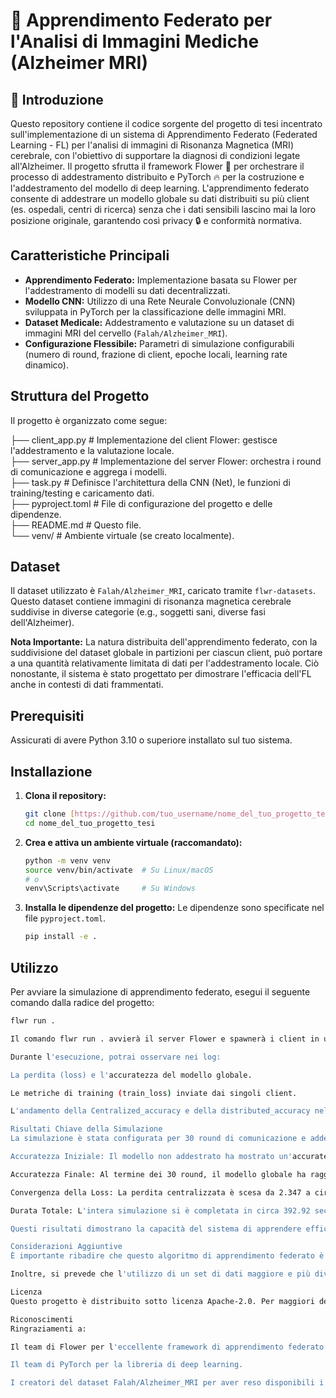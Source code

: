 # 🧠 Apprendimento Federato per l'Analisi di Immagini Mediche (Alzheimer MRI)

## 🌟 Introduzione 
Questo repository contiene il codice sorgente del progetto di tesi incentrato sull'implementazione di un sistema di Apprendimento Federato (Federated Learning - FL) per l'analisi di immagini di Risonanza Magnetica (MRI) cerebrale, con l'obiettivo di supportare la diagnosi di condizioni legate all'Alzheimer.  Il progetto sfrutta il framework Flower 🌸 per orchestrare il processo di addestramento distribuito e PyTorch 🔥 per la costruzione e l'addestramento del modello di deep learning.  L'apprendimento federato consente di addestrare un modello globale su dati distribuiti su più client (es. ospedali, centri di ricerca) senza che i dati sensibili lascino mai la loro posizione originale, garantendo così privacy 🔒 e conformità normativa.

## Caratteristiche Principali
* **Apprendimento Federato:** Implementazione basata su Flower per l'addestramento di modelli su dati decentralizzati.
* **Modello CNN:** Utilizzo di una Rete Neurale Convoluzionale (CNN) sviluppata in PyTorch per la classificazione delle immagini MRI.
* **Dataset Medicale:** Addestramento e valutazione su un dataset di immagini MRI del cervello (`Falah/Alzheimer_MRI`).
* **Configurazione Flessibile:** Parametri di simulazione configurabili (numero di round, frazione di client, epoche locali, learning rate dinamico).

## Struttura del Progetto

Il progetto è organizzato come segue:

├── client_app.py           # Implementazione del client Flower: gestisce l'addestramento e la valutazione locale.  
├── server_app.py           # Implementazione del server Flower: orchestra i round di comunicazione e aggrega i modelli.  
├── task.py                 # Definisce l'architettura della CNN (Net), le funzioni di training/testing e caricamento dati.  
├── pyproject.toml          # File di configurazione del progetto e delle dipendenze.  
├── README.md               # Questo file.  
└── venv/                   # Ambiente virtuale (se creato localmente).  

## Dataset

Il dataset utilizzato è `Falah/Alzheimer_MRI`, caricato tramite `flwr-datasets`. Questo dataset contiene immagini di risonanza magnetica cerebrale suddivise in diverse categorie (e.g., soggetti sani, diverse fasi dell'Alzheimer).

**Nota Importante:** La natura distribuita dell'apprendimento federato, con la suddivisione del dataset globale in partizioni per ciascun client, può portare a una quantità relativamente limitata di dati per l'addestramento locale. Ciò nonostante, il sistema è stato progettato per dimostrare l'efficacia dell'FL anche in contesti di dati frammentati.

## Prerequisiti

Assicurati di avere Python 3.10 o superiore installato sul tuo sistema.

## Installazione

1.  **Clona il repository:**
    ```bash
    git clone [https://github.com/tuo_username/nome_del_tuo_progetto_tesi.git](https://github.com/tuo_username/nome_del_tuo_progetto_tesi.git)
    cd nome_del_tuo_progetto_tesi
    ```

2.  **Crea e attiva un ambiente virtuale (raccomandato):**
    ```bash
    python -m venv venv
    source venv/bin/activate  # Su Linux/macOS
    # o
    venv\Scripts\activate     # Su Windows
    ```

3.  **Installa le dipendenze del progetto:**
    Le dipendenze sono specificate nel file `pyproject.toml`.
    ```bash
    pip install -e .
    ```

## Utilizzo

Per avviare la simulazione di apprendimento federato, esegui il seguente comando dalla radice del progetto:

```bash
flwr run .

Il comando flwr run . avvierà il server Flower e spawnerà i client in un ambiente di simulazione locale. La configurazione dei round di training, della frazione di client e delle epoche locali è definita in pyproject.toml (es. 30 round, 3 epoche locali, campionamento del 50% dei client).

Durante l'esecuzione, potrai osservare nei log:

La perdita (loss) e l'accuratezza del modello globale.

Le metriche di training (train_loss) inviate dai singoli client.

L'andamento della Centralized_accuracy e della distributed_accuracy nel corso dei round.

Risultati Chiave della Simulazione
La simulazione è stata configurata per 30 round di comunicazione e addestramento, con una strategia di learning rate dinamica.

Accuratezza Iniziale: Il modello non addestrato ha mostrato un'accuratezza centralizzata del 0.0%.

Accuratezza Finale: Al termine dei 30 round, il modello globale ha raggiunto un'accuratezza centralizzata di circa 84.38% sul set di test del server. L'accuratezza aggregata dalle valutazioni distribuite sui client è stata di circa 82.94%.

Convergenza della Loss: La perdita centralizzata è scesa da 2.347 a circa 1.273, mentre la perdita distribuita ha mostrato un andamento simile, convergendo.

Durata Totale: L'intera simulazione si è completata in circa 392.92 secondi.

Questi risultati dimostrano la capacità del sistema di apprendere efficacemente da dati distribuiti, migliorando notevolmente le prestazioni del modello iniziale.

Considerazioni Aggiuntive
È importante ribadire che questo algoritmo di apprendimento federato è concepito come un ausilio decisionale per i professionisti medici, non come un sostituto della diagnosi umana. La responsabilità finale e l'interpretazione clinica rimangono sempre di competenza del medico.

Inoltre, si prevede che l'utilizzo di un set di dati maggiore e più diversificato possa portare a un ulteriore miglioramento delle performance del modello, sia in termini di accuratezza che di capacità di generalizzazione, mitigando l'impatto della frammentazione dei dati in un ambiente federato.

Licenza
Questo progetto è distribuito sotto licenza Apache-2.0. Per maggiori dettagli, consulta il file di licenza presente nel repository.

Riconoscimenti
Ringraziamenti a:

Il team di Flower per l'eccellente framework di apprendimento federato.

Il team di PyTorch per la libreria di deep learning.

I creatori del dataset Falah/Alzheimer_MRI per aver reso disponibili i dati.



